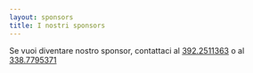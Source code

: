 ```yaml
---
layout: sponsors
title: I nostri sponsors
---
```


<div class="message-body">
    Se vuoi diventare nostro sponsor, contattaci al  <a href="tel://3922511363">392.2511363</a> o al <a
        href="tel://3387795371">338.7795371</a>
</div>
